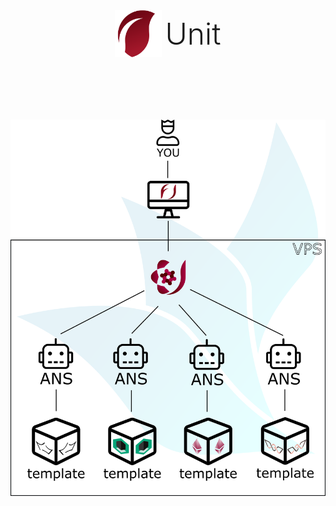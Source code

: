 <div style="display: flex; align-items: center; justify-content:center">
<img src="assets/img/unit-project-logo.png" width="75" style="margin-right: 5px" />

<h1 style="margin: 0 !important; font-size: 3rem; font-weight: 300;"> Unit </h1>
</div>


<div style="display: flex; align-items: center; margin-top:100px; justify-content:center;">
<img src="assets/img/current-arch.png" width="700" />
</div>